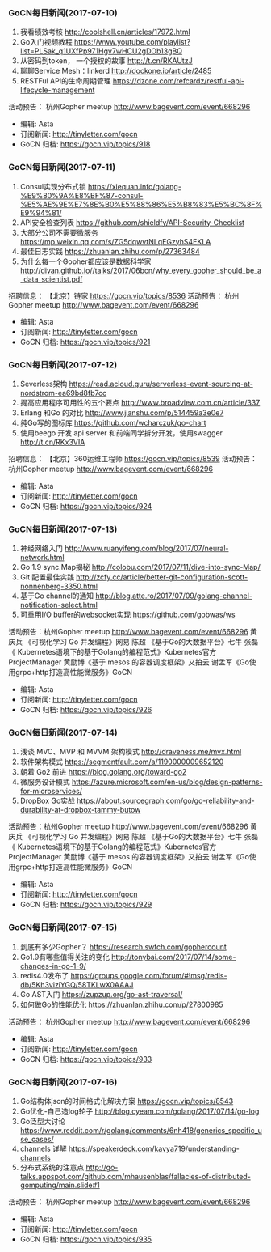 ### GoCN每日新闻(2017-07-10)

1. 我看绩效考核 http://coolshell.cn/articles/17972.html
2. Go入门视频教程 https://www.youtube.com/playlist?list=PLSak_q1UXfPp971Hgv7wHCU2gDOb13gBQ
3. 从密码到token， 一个授权的故事 http://t.cn/RKAUtzJ
4. 聊聊Service Mesh：linkerd http://dockone.io/article/2485
5. RESTFul API的生命周期管理 https://dzone.com/refcardz/restful-api-lifecycle-management

活动预告：
杭州Gopher meetup http://www.bagevent.com/event/668296

* 编辑: Asta
* 订阅新闻: http://tinyletter.com/gocn
* GoCN 归档: https://gocn.vip/topics/918

### GoCN每日新闻(2017-07-11)

1. Consul实现分布式锁 https://xiequan.info/golang-%E9%80%9A%E8%BF%87-consul-%E5%AE%9E%E7%8E%B0%E5%88%86%E5%B8%83%E5%BC%8F%E9%94%81/
2. API安全检查列表 https://github.com/shieldfy/API-Security-Checklist
3. 大部分公司不需要微服务 https://mp.weixin.qq.com/s/ZG5dqwvtNLqEGzyhS4EKLA
4. 最佳日志实践 https://zhuanlan.zhihu.com/p/27363484
5. 为什么每一个Gopher都应该是数据科学家 http://divan.github.io//talks/2017/06bcn/why_every_gopher_should_be_a_data_scientist.pdf

招聘信息：
【北京】链家 https://gocn.vip/topics/8536
活动预告：
杭州Gopher meetup http://www.bagevent.com/event/668296

* 编辑: Asta
* 订阅新闻: http://tinyletter.com/gocn
* GoCN 归档: https://gocn.vip/topics/921

### GoCN每日新闻(2017-07-12)

1. Severless架构 https://read.acloud.guru/serverless-event-sourcing-at-nordstrom-ea69bd8fb7cc
2. 提高应用程序可用性的五个要点 http://www.broadview.com.cn/article/337
3. Erlang 和Go 的对比 http://www.jianshu.com/p/514459a3e0e7
4. 纯Go写的图标库 https://github.com/wcharczuk/go-chart
5. 使用beego 开发 api server 和前端同学拆分开发，使用swagger http://t.cn/RKx3VIA

招聘信息：
【北京】360运维工程师 https://gocn.vip/topics/8539
活动预告：
杭州Gopher meetup http://www.bagevent.com/event/668296

* 编辑: Asta
* 订阅新闻: http://tinyletter.com/gocn
* GoCN 归档: https://gocn.vip/topics/924

### GoCN每日新闻(2017-07-13)

1. 神经网络入门 http://www.ruanyifeng.com/blog/2017/07/neural-network.html
2. Go 1.9 sync.Map揭秘 http://colobu.com/2017/07/11/dive-into-sync-Map/
3. Git 配置最佳实践 http://zcfy.cc/article/better-git-configuration-scott-nonnenberg-3350.html
4. 基于Go channel的通知 http://blog.atte.ro/2017/07/09/golang-channel-notification-select.html
5. 可重用I/O buffer的websocket实现 https://github.com/gobwas/ws

活动预告：杭州Gopher meetup http://www.bagevent.com/event/668296
黄庆兵 《可视化学习 Go 并发编程》网易
陈超 《基于Go的大数据平台》七牛
张磊《 Kubernetes语境下的基于Golang的编程范式》Kubernetes官方ProjectManager
黄励博《基于 mesos 的容器调度框架》又拍云
谢孟军《Go使用grpc+http打造高性能微服务》GoCN

* 编辑: Asta
* 订阅新闻: http://tinyletter.com/gocn
* GoCN 归档: https://gocn.vip/topics/926

### GoCN每日新闻(2017-07-14)

1. 浅谈 MVC、MVP 和 MVVM 架构模式 http://draveness.me/mvx.html
2. 软件架构模式 https://segmentfault.com/a/1190000009652120
3. 朝着 Go2 前进 https://blog.golang.org/toward-go2
4. 微服务设计模式 https://azure.microsoft.com/en-us/blog/design-patterns-for-microservices/
5. DropBox Go实战 https://about.sourcegraph.com/go/go-reliability-and-durability-at-dropbox-tammy-butow

活动预告：杭州Gopher meetup http://www.bagevent.com/event/668296
黄庆兵 《可视化学习 Go 并发编程》网易
陈超 《基于Go的大数据平台》七牛
张磊《 Kubernetes语境下的基于Golang的编程范式》Kubernetes官方ProjectManager
黄励博《基于 mesos 的容器调度框架》又拍云
谢孟军《Go使用grpc+http打造高性能微服务》GoCN

* 编辑: Asta
* 订阅新闻: http://tinyletter.com/gocn
* GoCN 归档: https://gocn.vip/topics/929

### GoCN每日新闻(2017-07-15)

1. 到底有多少Gopher？ https://research.swtch.com/gophercount
2. Go1.9有哪些值得关注的变化 http://tonybai.com/2017/07/14/some-changes-in-go-1-9/
3. redis4.0发布了 https://groups.google.com/forum/#!msg/redis-db/5Kh3viziYGQ/58TKLwX0AAAJ
4. Go AST入门 https://zupzup.org/go-ast-traversal/
5. 如何做Go的性能优化 https://zhuanlan.zhihu.com/p/27800985

活动预告：
杭州Gopher meetup http://www.bagevent.com/event/668296

* 编辑: Asta
* 订阅新闻: http://tinyletter.com/gocn
* GoCN 归档: https://gocn.vip/topics/933

### GoCN每日新闻(2017-07-16)

1. Go结构体json的时间格式化解决方案 https://gocn.vip/topics/8543
2. Go优化-自己造log轮子 http://blog.cyeam.com/golang/2017/07/14/go-log
3. Go泛型大讨论 https://www.reddit.com/r/golang/comments/6nh418/generics_specific_use_cases/
4. channels 详解 https://speakerdeck.com/kavya719/understanding-channels
5. 分布式系统的注意点 http://go-talks.appspot.com/github.com/mhausenblas/fallacies-of-distributed-gomputing/main.slide#1

活动预告：
杭州Gopher meetup http://www.bagevent.com/event/668296

* 编辑: Asta
* 订阅新闻: http://tinyletter.com/gocn
* GoCN 归档: https://gocn.vip/topics/935